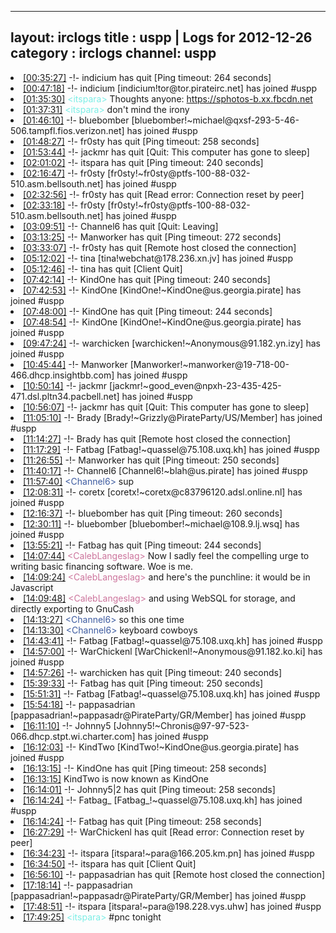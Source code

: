 
---
layout: irclogs
title : uspp | Logs for 2012-12-26
category : irclogs
channel: uspp
---
<li class="logitem"><a href="#00:35:27" name="00:35:27" class="time">[00:35:27]</a> -!- <span class="quit">indicium</span> has quit [Ping timeout: 264 seconds] </li>
<li class="logitem"><a href="#00:47:18" name="00:47:18" class="time">[00:47:18]</a> -!- <span class="join">indicium</span> [indicium!tor@tor.pirateirc.net] has joined #uspp </li>
<li class="logitem"><a href="#01:35:30" name="01:35:30" class="time">[01:35:30]</a> <span class="person" style="color:#7deee6">&lt;itspara&gt;</span> Thoughts anyone: <a href="https://sphotos-b.xx.fbcdn.net/hphotos-snc6/393117_10200144274710384_755059272_n.jpg" target="_blank">https://sphotos-b.xx.fbcdn.net</a> </li>
<li class="logitem"><a href="#01:37:31" name="01:37:31" class="time">[01:37:31]</a> <span class="person" style="color:#7deee6">&lt;itspara&gt;</span> don't mind the irony </li>
<li class="logitem"><a href="#01:46:10" name="01:46:10" class="time">[01:46:10]</a> -!- <span class="join">bluebomber</span> [bluebomber!~michael@qxsf-293-5-46-506.tampfl.fios.verizon.net] has joined #uspp </li>
<li class="logitem"><a href="#01:48:27" name="01:48:27" class="time">[01:48:27]</a> -!- <span class="quit">fr0sty</span> has quit [Ping timeout: 258 seconds] </li>
<li class="logitem"><a href="#01:53:44" name="01:53:44" class="time">[01:53:44]</a> -!- <span class="quit">jackmr</span> has quit [Quit: This computer has gone to sleep] </li>
<li class="logitem"><a href="#02:01:02" name="02:01:02" class="time">[02:01:02]</a> -!- <span class="quit">itspara</span> has quit [Ping timeout: 240 seconds] </li>
<li class="logitem"><a href="#02:16:47" name="02:16:47" class="time">[02:16:47]</a> -!- <span class="join">fr0sty</span> [fr0sty!~fr0sty@ptfs-100-88-032-510.asm.bellsouth.net] has joined #uspp </li>
<li class="logitem"><a href="#02:32:56" name="02:32:56" class="time">[02:32:56]</a> -!- <span class="quit">fr0sty</span> has quit [Read error: Connection reset by peer] </li>
<li class="logitem"><a href="#02:33:18" name="02:33:18" class="time">[02:33:18]</a> -!- <span class="join">fr0sty</span> [fr0sty!~fr0sty@ptfs-100-88-032-510.asm.bellsouth.net] has joined #uspp </li>
<li class="logitem"><a href="#03:09:51" name="03:09:51" class="time">[03:09:51]</a> -!- <span class="quit">Channel6</span> has quit [Quit: Leaving] </li>
<li class="logitem"><a href="#03:13:25" name="03:13:25" class="time">[03:13:25]</a> -!- <span class="quit">Manworker</span> has quit [Ping timeout: 272 seconds] </li>
<li class="logitem"><a href="#03:33:07" name="03:33:07" class="time">[03:33:07]</a> -!- <span class="quit">fr0sty</span> has quit [Remote host closed the connection] </li>
<li class="logitem"><a href="#05:12:02" name="05:12:02" class="time">[05:12:02]</a> -!- <span class="join">tina</span> [tina!webchat@178.236.xn.jv] has joined #uspp </li>
<li class="logitem"><a href="#05:12:46" name="05:12:46" class="time">[05:12:46]</a> -!- <span class="quit">tina</span> has quit [Client Quit] </li>
<li class="logitem"><a href="#07:42:14" name="07:42:14" class="time">[07:42:14]</a> -!- <span class="quit">KindOne</span> has quit [Ping timeout: 240 seconds] </li>
<li class="logitem"><a href="#07:42:53" name="07:42:53" class="time">[07:42:53]</a> -!- <span class="join">KindOne</span> [KindOne!~KindOne@us.georgia.pirate] has joined #uspp </li>
<li class="logitem"><a href="#07:48:00" name="07:48:00" class="time">[07:48:00]</a> -!- <span class="quit">KindOne</span> has quit [Ping timeout: 244 seconds] </li>
<li class="logitem"><a href="#07:48:54" name="07:48:54" class="time">[07:48:54]</a> -!- <span class="join">KindOne</span> [KindOne!~KindOne@us.georgia.pirate] has joined #uspp </li>
<li class="logitem"><a href="#09:47:24" name="09:47:24" class="time">[09:47:24]</a> -!- <span class="join">warchicken</span> [warchicken!~Anonymous@91.182.yn.izy] has joined #uspp </li>
<li class="logitem"><a href="#10:45:44" name="10:45:44" class="time">[10:45:44]</a> -!- <span class="join">Manworker</span> [Manworker!~manworker@19-718-00-466.dhcp.insightbb.com] has joined #uspp </li>
<li class="logitem"><a href="#10:50:14" name="10:50:14" class="time">[10:50:14]</a> -!- <span class="join">jackmr</span> [jackmr!~good_even@npxh-23-435-425-471.dsl.pltn34.pacbell.net] has joined #uspp </li>
<li class="logitem"><a href="#10:56:07" name="10:56:07" class="time">[10:56:07]</a> -!- <span class="quit">jackmr</span> has quit [Quit: This computer has gone to sleep] </li>
<li class="logitem"><a href="#11:05:10" name="11:05:10" class="time">[11:05:10]</a> -!- <span class="join">Brady</span> [Brady!~Grizzly@PirateParty/US/Member] has joined #uspp </li>
<li class="logitem"><a href="#11:14:27" name="11:14:27" class="time">[11:14:27]</a> -!- <span class="quit">Brady</span> has quit [Remote host closed the connection] </li>
<li class="logitem"><a href="#11:17:29" name="11:17:29" class="time">[11:17:29]</a> -!- <span class="join">Fatbag</span> [Fatbag!~quassel@75.108.uxq.kh] has joined #uspp </li>
<li class="logitem"><a href="#11:26:55" name="11:26:55" class="time">[11:26:55]</a> -!- <span class="quit">Manworker</span> has quit [Ping timeout: 250 seconds] </li>
<li class="logitem"><a href="#11:40:17" name="11:40:17" class="time">[11:40:17]</a> -!- <span class="join">Channel6</span> [Channel6!~blah@us.pirate] has joined #uspp </li>
<li class="logitem"><a href="#11:57:40" name="11:57:40" class="time">[11:57:40]</a> <span class="person" style="color:#3d5ba0">&lt;Channel6&gt;</span> sup </li>
<li class="logitem"><a href="#12:08:31" name="12:08:31" class="time">[12:08:31]</a> -!- <span class="join">coretx</span> [coretx!~coretx@c83796120.adsl.online.nl] has joined #uspp </li>
<li class="logitem"><a href="#12:16:37" name="12:16:37" class="time">[12:16:37]</a> -!- <span class="quit">bluebomber</span> has quit [Ping timeout: 260 seconds] </li>
<li class="logitem"><a href="#12:30:11" name="12:30:11" class="time">[12:30:11]</a> -!- <span class="join">bluebomber</span> [bluebomber!~michael@108.9.lj.wsq] has joined #uspp </li>
<li class="logitem"><a href="#13:55:21" name="13:55:21" class="time">[13:55:21]</a> -!- <span class="quit">Fatbag</span> has quit [Ping timeout: 244 seconds] </li>
<li class="logitem"><a href="#14:07:44" name="14:07:44" class="time">[14:07:44]</a> <span class="person" style="color:#cc749c">&lt;CalebLangeslag&gt;</span> Now I sadly feel the compelling urge to writing basic financing software. Woe is me. </li>
<li class="logitem"><a href="#14:09:24" name="14:09:24" class="time">[14:09:24]</a> <span class="person" style="color:#cc749c">&lt;CalebLangeslag&gt;</span> and here's the punchline: it would be in Javascript </li>
<li class="logitem"><a href="#14:09:48" name="14:09:48" class="time">[14:09:48]</a> <span class="person" style="color:#cc749c">&lt;CalebLangeslag&gt;</span> and using WebSQL for storage, and directly exporting to GnuCash </li>
<li class="logitem"><a href="#14:13:27" name="14:13:27" class="time">[14:13:27]</a> <span class="person" style="color:#3d5ba0">&lt;Channel6&gt;</span> so this one time </li>
<li class="logitem"><a href="#14:13:30" name="14:13:30" class="time">[14:13:30]</a> <span class="person" style="color:#3d5ba0">&lt;Channel6&gt;</span> keyboard cowboys </li>
<li class="logitem"><a href="#14:43:41" name="14:43:41" class="time">[14:43:41]</a> -!- <span class="join">Fatbag</span> [Fatbag!~quassel@75.108.uxq.kh] has joined #uspp </li>
<li class="logitem"><a href="#14:57:00" name="14:57:00" class="time">[14:57:00]</a> -!- <span class="join">WarChickenl</span> [WarChickenl!~Anonymous@91.182.ko.ki] has joined #uspp </li>
<li class="logitem"><a href="#14:57:26" name="14:57:26" class="time">[14:57:26]</a> -!- <span class="quit">warchicken</span> has quit [Ping timeout: 240 seconds] </li>
<li class="logitem"><a href="#15:39:33" name="15:39:33" class="time">[15:39:33]</a> -!- <span class="quit">Fatbag</span> has quit [Ping timeout: 250 seconds] </li>
<li class="logitem"><a href="#15:51:31" name="15:51:31" class="time">[15:51:31]</a> -!- <span class="join">Fatbag</span> [Fatbag!~quassel@75.108.uxq.kh] has joined #uspp </li>
<li class="logitem"><a href="#15:54:18" name="15:54:18" class="time">[15:54:18]</a> -!- <span class="join">pappasadrian</span> [pappasadrian!~pappasadr@PirateParty/GR/Member] has joined #uspp </li>
<li class="logitem"><a href="#16:11:10" name="16:11:10" class="time">[16:11:10]</a> -!- <span class="join">Johnny5</span> [Johnny5!~Chronis@97-97-523-066.dhcp.stpt.wi.charter.com] has joined #uspp </li>
<li class="logitem"><a href="#16:12:03" name="16:12:03" class="time">[16:12:03]</a> -!- <span class="join">KindTwo</span> [KindTwo!~KindOne@us.georgia.pirate] has joined #uspp </li>
<li class="logitem"><a href="#16:13:15" name="16:13:15" class="time">[16:13:15]</a> -!- <span class="quit">KindOne</span> has quit [Ping timeout: 258 seconds] </li>
<li class="logitem"><a href="#16:13:15" name="16:13:15" class="time">[16:13:15]</a> <span class="nick">KindTwo</span> is now known as <span class="nick">KindOne</span> </li>
<li class="logitem"><a href="#16:14:01" name="16:14:01" class="time">[16:14:01]</a> -!- <span class="quit">Johnny5|2</span> has quit [Ping timeout: 258 seconds] </li>
<li class="logitem"><a href="#16:14:24" name="16:14:24" class="time">[16:14:24]</a> -!- <span class="join">Fatbag_</span> [Fatbag_!~quassel@75.108.uxq.kh] has joined #uspp </li>
<li class="logitem"><a href="#16:14:24" name="16:14:24" class="time">[16:14:24]</a> -!- <span class="quit">Fatbag</span> has quit [Ping timeout: 258 seconds] </li>
<li class="logitem"><a href="#16:27:29" name="16:27:29" class="time">[16:27:29]</a> -!- <span class="quit">WarChickenl</span> has quit [Read error: Connection reset by peer] </li>
<li class="logitem"><a href="#16:34:23" name="16:34:23" class="time">[16:34:23]</a> -!- <span class="join">itspara</span> [itspara!~para@166.205.km.pn] has joined #uspp </li>
<li class="logitem"><a href="#16:34:50" name="16:34:50" class="time">[16:34:50]</a> -!- <span class="quit">itspara</span> has quit [Client Quit] </li>
<li class="logitem"><a href="#16:56:10" name="16:56:10" class="time">[16:56:10]</a> -!- <span class="quit">pappasadrian</span> has quit [Remote host closed the connection] </li>
<li class="logitem"><a href="#17:18:14" name="17:18:14" class="time">[17:18:14]</a> -!- <span class="join">pappasadrian</span> [pappasadrian!~pappasadr@PirateParty/GR/Member] has joined #uspp </li>
<li class="logitem"><a href="#17:48:51" name="17:48:51" class="time">[17:48:51]</a> -!- <span class="join">itspara</span> [itspara!~para@198.228.vys.uhw] has joined #uspp </li>
<li class="logitem"><a href="#17:49:25" name="17:49:25" class="time">[17:49:25]</a> <span class="person" style="color:#7deee6">&lt;itspara&gt;</span> #pnc tonight </li>


